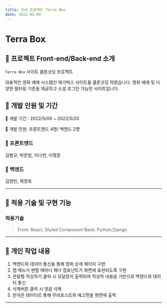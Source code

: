 ```yaml
---
title: 2nd 프로젝트 Terra Box
date: 2022.05.09
---
```


# Terra Box

## :popcorn: 프로젝트 Front-end/Back-end 소개

`Terra Box` 사이트 클론코딩 프로젝트

대표적인 영화 예매 시스템인 메가박스 사이트를 클론코딩 하였습니다.
영화 예매 및 다양한 필터링 기준을 제공하고 소셜 로그인 가능한 사이트입니다.

## :popcorn: 개발 인원 및 기간

:popcorn: 개발 기간 : 2022/5/09 ~ 2022/5/20

:popcorn: 개발 인원: 프론트엔드 4명/ 백엔드 2명

### :popcorn: 프론트엔드

김병규, 박준범, 이나연, 이형준

### :popcorn: 백엔드

김영빈, 제정욱

---

## :popcorn: 적용 기술 및 구현 기능

### 적용기술

> Front: React, Styled Component
> Back: Python,Django

---

## :popcorn: 개인 작업 내용
1. 백엔드와 데이터 통신을 통해 영화 상세 페이지 구현
2. 탭 메뉴가 변할 때마다 해다 컴포넌트가 화면에 표현되도록 구현
3. 관람평 작성하기 클릭 시 모달창이 출력되며 작성하 내용을 기반으로 백엔드와 데이터 통신
4. 삭제버튼 클릭 시 댓글 삭제 
5. 받아온 데이터르 통해 무비포스트와 예고편을 화면에 출력

---


